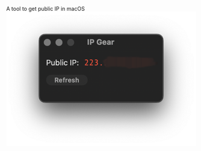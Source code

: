 A tool to get public IP in macOS
![image](https://github.com/ichwillvergessen/ipgrea2/blob/46093254834ece0508d3ecbacac39997b54d8e1b/ipgear.png)
